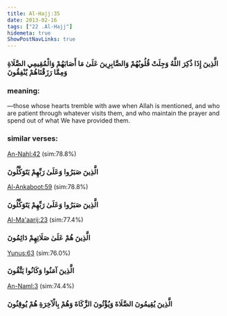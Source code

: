 ```yaml
---
title: Al-Hajj:35
date: 2013-02-16
tags: ["22 .Al-Hajj"]
hidemeta: true 
ShowPostNavLinks: true 
---
```

### الَّذِينَ إِذَا ذُكِرَ اللَّهُ وَجِلَتْ قُلُوبُهُمْ وَالصَّابِرِينَ عَلَىٰ مَا أَصَابَهُمْ وَالْمُقِيمِي الصَّلَاةِ وَمِمَّا رَزَقْنَاهُمْ يُنْفِقُونَ
### meaning: 
—those whose hearts tremble with awe when Allah is mentioned, and who are patient through whatever visits them, and who maintain the prayer and spend out of what We have provided them.
### similar verses: 

[An-Nahl:42](/16/42) (sim:78.8%)

### الَّذِينَ صَبَرُوا وَعَلَىٰ رَبِّهِمْ يَتَوَكَّلُونَ

[Al-Ankaboot:59](/29/59) (sim:78.8%)

### الَّذِينَ صَبَرُوا وَعَلَىٰ رَبِّهِمْ يَتَوَكَّلُونَ

[Al-Ma'aarij:23](/70/23) (sim:77.4%)

### الَّذِينَ هُمْ عَلَىٰ صَلَاتِهِمْ دَائِمُونَ

[Yunus:63](/10/63) (sim:76.0%)

### الَّذِينَ آمَنُوا وَكَانُوا يَتَّقُونَ

[An-Naml:3](/27/3) (sim:74.4%)

### الَّذِينَ يُقِيمُونَ الصَّلَاةَ وَيُؤْتُونَ الزَّكَاةَ وَهُمْ بِالْآخِرَةِ هُمْ يُوقِنُونَ
